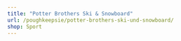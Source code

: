 ```yaml
---
title: "Potter Brothers Ski & Snowboard"
url: /poughkeepsie/potter-brothers-ski-und-snowboard/
shop: Sport
---
```

